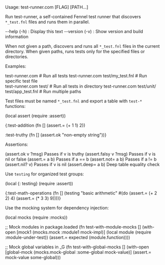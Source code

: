 Usage: test-runner.com [FLAG] [PATH...]

Run test-runner, a self-contained Fennel test runner that discovers `*_test.fnl` files 
and runs them in parallel.

  --help (-h)    : Display this text
  --version (-v) : Show version and build information

When not given a path, discovers and runs all `*_test.fnl` files in the current directory.
When given paths, runs tests only for the specified files or directories.

Examples:

  test-runner.com                           # Run all tests
  test-runner.com test/my_test.fnl          # Run specific test file  
  test-runner.com test/                     # Run all tests in directory
  test-runner.com test/unit/ test/app_test.fnl  # Run multiple paths

Test files must be named `*_test.fnl` and export a table with `test-*` functions:

  (local assert (require :assert))

  {:test-addition
   (fn [] (assert.= (+ 1 1) 2))

   :test-truthy 
   (fn [] (assert.ok "non-empty string"))}

Assertions:

  (assert.ok v ?msg)        Passes if v is truthy
  (assert.falsy v ?msg)     Passes if v is nil or false
  (assert.= a b)            Passes if a == b
  (assert.not= a b)         Passes if a != b
  (assert.nil? v)           Passes if v is nil
  (assert.deep= a b)        Deep table equality check

Use `testing` for organized test groups:

  (local {: testing} (require :assert))

  {:test-math-operations
   (fn []
     (testing "basic arithmetic"
       #(do (assert.= (+ 2 2) 4)
            (assert.= (* 3 3) 9))))}

Use the mocking system for dependency injection:

  (local mocks (require :mocks))

  ;; Mock modules in package.loaded
  (fn test-with-module-mocks []
    (with-open [mock1 (mocks.mock :module1 mock-impl)]
      (local module (require :module-under-test))
      (assert.= expected (module.function))))

  ;; Mock global variables in _G
  (fn test-with-global-mocks []
    (with-open [global-mock (mocks.mock-global :some-global mock-value)]
      (assert.= mock-value some-global)))
